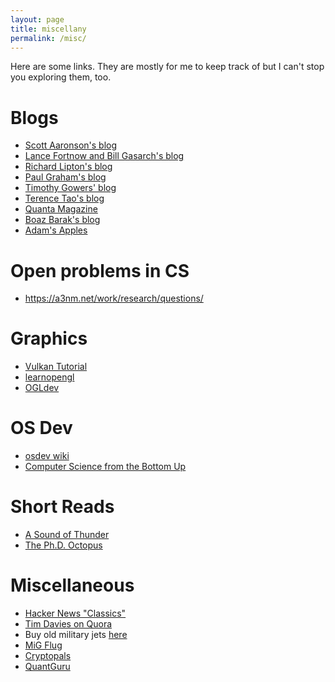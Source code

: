 ```yaml
---
layout: page
title: miscellany
permalink: /misc/
---
```


Here are some links. They are mostly for me to keep track of but I can't stop
you exploring them, too.

# Blogs

- [Scott Aaronson's blog](https://www.scottaaronson.com/blog/)
- [Lance Fortnow and Bill Gasarch's blog](https://blog.computationalcomplexity.org/)
- [Richard Lipton's blog](https://rjlipton.wpcomstaging.com/)
- [Paul Graham's blog](http://www.paulgraham.com/)
- [Timothy Gowers' blog](https://gowers.wordpress.com/)
- [Terence Tao's blog](https://terrytao.wordpress.com/)
- [Quanta Magazine](https://www.quantamagazine.org/)
- [Boaz Barak's blog](https://windowsontheory.org/)
- [Adam's Apples](https://adamapples.blogspot.com/)

# Open problems in CS

- https://a3nm.net/work/research/questions/

# Graphics

- [Vulkan Tutorial](https://vulkan-tutorial.com/)
- [learnopengl](https://learnopengl.com/)
- [OGLdev](https://ogldev.org/)

# OS Dev

- [osdev wiki](https://wiki.osdev.org/)
- [Computer Science from the Bottom Up](https://www.bottomupcs.com/)

# Short Reads

- [A Sound of Thunder](http://www.astro.sunysb.edu/fwalter/AST389/ASoundofThunder.pdf)
- [The Ph.D. Octopus](https://www.uky.edu/~eushe2/Pajares/octopus.html)

# Miscellaneous

- [Hacker News "Classics"](https://jsomers.net/hn/)
- [Tim Davies on Quora](https://www.quora.com/profile/Tim-Davies-28)
- Buy old military jets [here](https://www.everettaero.com/)
- [MiG Flug](https://migflug.com/jetflights/)
- [Cryptopals](https://cryptopals.com/)
- [QuantGuru](https://quantguru.ai/index.php/en/)
